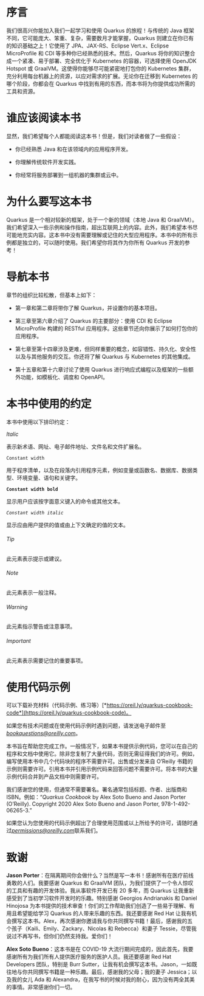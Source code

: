 # 序言

我们很高兴你能加入我们一起学习和使用 Quarkus 的旅程！与传统的 Java 框架不同，它可能庞大、笨重、复杂，需要数月才能掌握，Quarkus 则建立在你已有的知识基础之上！它使用了 JPA、JAX-RS、Eclipse Vert.x、Eclipse MicroProfile 和 CDI 等多种你已经熟悉的技术。然后，Quarkus 将你的知识整合成一个紧凑、易于部署、完全优化于 Kubernetes 的容器，可选择使用 OpenJDK Hotspot 或 GraalVM。这使得你能够尽可能紧密地打包你的 Kubernetes 集群，充分利用每台机器上的资源，以应对需求的扩展。无论你在迁移到 Kubernetes 的哪个阶段，你都会在 Quarkus 中找到有用的东西，而本书将为你提供成功所需的工具和资源。

# 谁应该阅读本书

显然，我们希望每个人都能阅读这本书！但是，我们对读者做了一些假设：

+   你已经熟悉 Java 和在该领域内的应用程序开发。

+   你理解传统软件开发实践。

+   你经常将服务部署到一组机器的集群或云中。

# 为什么要写这本书

Quarkus 是一个相对较新的框架，处于一个新的领域（本地 Java 和 GraalVM）。我们希望深入一些示例和操作指南，超出互联网上的内容。此外，我们希望本书尽可能地充实内容。这本书中没有需要理解或记住的大型应用程序。本书中的所有示例都是独立的，可以随时使用。我们希望你将其作为你所有 Quarkus 开发的参考！

# 导航本书

章节的组织比较松散，但基本上如下：

+   第一章和第二章将带你了解 Quarkus，并设置你的基本项目。

+   第三章至第六章介绍了 Quarkus 的主要部分：使用 CDI 和 Eclipse MicroProfile 构建的 RESTful 应用程序。这些章节还向你展示了如何打包你的应用程序。

+   第七章至第十四章涉及更难，但同样重要的概念，如容错性、持久化、安全性以及与其他服务的交互。你还将了解 Quarkus 与 Kubernetes 的其他集成。

+   第十五章和第十六章讨论了使用 Quarkus 进行响应式编程以及框架的一些额外功能，如模板化、调度和 OpenAPI。

# 本书中使用的约定

本书中使用以下排印约定：

*Italic*

表示新术语、网址、电子邮件地址、文件名和文件扩展名。

`Constant width`

用于程序清单，以及在段落内引用程序元素，例如变量或函数名、数据库、数据类型、环境变量、语句和关键字。

**`Constant width bold`**

显示用户应该按字面意义键入的命令或其他文本。

*`Constant width italic`*

显示应由用户提供的值或由上下文确定的值的文本。

###### Tip

此元素表示提示或建议。

###### Note

此元素表示一般注释。

###### Warning

此元素指示警告或注意事项。

###### Important

此元素表示需要记住的重要事项。

# 使用代码示例

可以下载补充材料（代码示例、练习等）[*https://oreil.ly/quarkus-cookbook-code*](https://oreil.ly/quarkus-cookbook-code)。

如果您有技术问题或在使用代码示例时遇到问题，请发送电子邮件至*bookquestions@oreilly.com*。

本书旨在帮助您完成工作。一般情况下，如果本书提供示例代码，您可以在自己的程序和文档中使用它。除非您复制了大量代码，否则无需征得我们的许可。例如，编写使用本书中几个代码块的程序不需要许可。出售或分发来自 O’Reilly 书籍的示例则需要许可。引用本书并引用示例代码来回答问题不需要许可。将本书的大量示例代码合并到产品文档中则需要许可。

我们感谢您的使用，但通常不需要署名。署名通常包括标题、作者、出版商和 ISBN。例如：“*Quarkus Cookbook* by Alex Soto Bueno and Jason Porter (O’Reilly). Copyright 2020 Alex Soto Bueno and Jason Porter, 978-1-492-06265-3.”

如果您认为您使用的代码示例超出了合理使用范围或以上所给予的许可，请随时通过*permissions@oreilly.com*联系我们。

# 致谢

**Jason Porter**：在隔离期间你会做什么？当然是写一本书！感谢所有在医疗前线勇敢的人们。我要感谢 Quarkus 和 GraalVM 团队，为我们提供了一个令人惊叹的工具和有趣的开发体验。我从事软件开发已有 20 多年，而 Quarkus 让我重新感受到了当初学习软件开发时的乐趣。特别感谢 Georgios Andrianakis 和 Daniel Hinojosa 为本书提供的技术审查！你们的工作帮助我们创造了一些易于理解、有用且希望能给学习 Quarkus 的人带来乐趣的东西。我还要感谢 Red Hat 让我有机会撰写这本书。Alex，再次感谢你邀请我与你共同撰写书籍！最后，感谢我的五个孩子（Kaili、Emily、Zackary、Nicolas 和 Rebecca）和妻子 Tessie，尽管我说过不再写书，但你们仍然支持我。爱你们！

**Alex Soto Bueno**：这本书是在 COVID-19 大流行期间完成的，因此首先，我要感谢所有为我们所有人提供医疗服务的医护人员。我还要感谢 Red Hat Developers 团队，特别是 Burr Sutter，让我有机会撰写这本书。Jason，一如既往地与你共同撰写书籍是一种乐趣。最后，感谢我的父母；我的妻子 Jessica；以及我的女儿 Ada 和 Alexandra，在我写书的时候对我的耐心，因为没有两全其美的事情。非常感谢你们一切。
